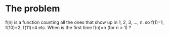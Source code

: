 # The problem
f(n) is a function counting all the ones that show up in 1, 2, 3, ..., n. so f(1)=1, f(10)=2, f(11)=4 etc. When is the first time f(n)=n (for n > 1) ?
